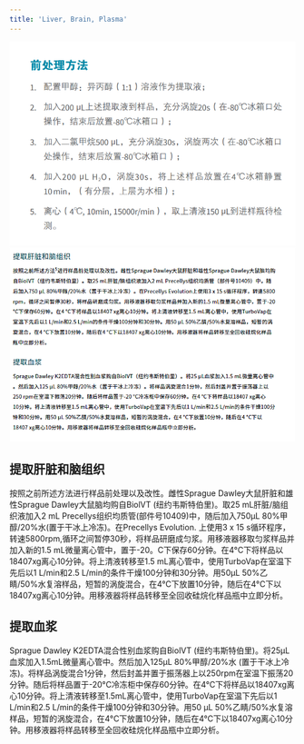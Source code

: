 ```yaml
---
title: 'Liver, Brain, Plasma'
---
```


![alt text](liver-brain-plasma-img/1.png)
![alt text](liver-brain-plasma-img/2.png)

## 提取肝脏和脑组织

按照之前所述方法进行样品前处理以及改性。雌性Sprague Dawley大鼠肝脏和雄性Sprague Dawley大鼠脑均购自BiolVT (纽约韦斯特伯里)。取25 mL肝脏/脑组织液加入2 mL Precellys组织均质管(部件号10409)中，随后加入750μL 80%甲醇/20%水(置于干冰上冷冻)。在Precellys Evolution. 上使用3 x 15 s循环程序，转速5800rpm,循环之间暂停30秒，将样品研磨成匀浆。用移液器移取匀浆样品并加入新的1.5 mL微量离心管中，置于-20。C下保存60分钟。在4°C下将样品以18407xg离心10分钟。将上清液转移至1.5 mL离心管中，使用TurboVap在室温下先后以1 L/min和2.5 L/min的条件干燥100分钟和30分钟。用50μL 50%乙睛/50%水复溶样品，短暂的涡旋混合，在4°C下放置10分钟，随后在4°C下以18407xg离心10分钟。用移液器将样品转移至全回收硅烷化样品瓶中立即分析。

## 提取血浆

Sprague Dawley K2EDTA混合性别血浆购自BiolVT (纽约韦斯特伯里)。将25μL血浆加入1.5mL微量离心管中。然后加入125μL 80%甲醇/20%水 (置于干冰上冷冻)。将样品涡旋混合1分钟，然后封盖并置于振荡器上以250rpm在室温下振荡20分钟。随后将样品置于-20°C冷冻柜中保存60分钟。在4°C下将样品以18407xg离心10分钟。将上清液转移至1.5mL离心管中，使用TurboVap在室温下先后以1 L/min和2.5 L/min的条件干燥100分钟和30分钟。用50 μL 50%乙睛/50%水复溶样品，短暂的涡旋混合，在4°C下放置10分钟，随后在4°C下以18407xg离心10分钟。用移液器将样品转移至全回收硅烷化样品瓶中立即分析。
